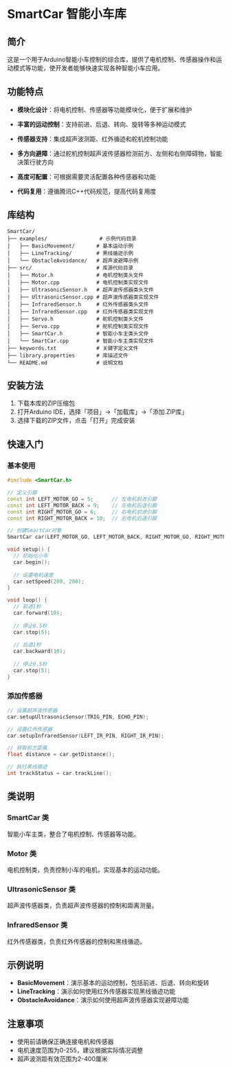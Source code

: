# SmartCar 智能小车库

## 简介

这是一个用于Arduino智能小车控制的综合库，提供了电机控制、传感器操作和运动模式等功能，使开发者能够快速实现各种智能小车应用。

## 功能特点

- **模块化设计**：将电机控制、传感器等功能模块化，便于扩展和维护
- **丰富的运动控制**：支持前进、后退、转向、旋转等多种运动模式
- **传感器支持**：集成超声波测距、红外循迹和舵机控制功能
- **多方向避障**：通过舵机控制超声波传感器检测前方、左侧和右侧障碍物，智能决策行驶方向

- **高度可配置**：可根据需要灵活配置各种传感器和功能
- **代码复用**：遵循腾讯C++代码规范，提高代码复用度

## 库结构

```
SmartCar/
├── examples/                 # 示例代码目录
│   ├── BasicMovement/       # 基本运动示例
│   ├── LineTracking/        # 黑线循迹示例
│   └── ObstacleAvoidance/   # 超声波避障示例
├── src/                     # 库源代码目录
│   ├── Motor.h              # 电机控制类头文件
│   ├── Motor.cpp            # 电机控制类实现文件
│   ├── UltrasonicSensor.h   # 超声波传感器类头文件
│   ├── UltrasonicSensor.cpp # 超声波传感器类实现文件
│   ├── InfraredSensor.h     # 红外传感器类头文件
│   ├── InfraredSensor.cpp   # 红外传感器类实现文件
│   ├── Servo.h              # 舵机控制类头文件
│   ├── Servo.cpp            # 舵机控制类实现文件
│   ├── SmartCar.h           # 智能小车主类头文件
│   └── SmartCar.cpp         # 智能小车主类实现文件
├── keywords.txt             # 关键字定义文件
├── library.properties       # 库描述文件
└── README.md                # 说明文档
```

## 安装方法

1. 下载本库的ZIP压缩包
2. 打开Arduino IDE，选择「项目」->「加载库」->「添加.ZIP库」
3. 选择下载的ZIP文件，点击「打开」完成安装

## 快速入门

### 基本使用

```cpp
#include <SmartCar.h>

// 定义引脚
const int LEFT_MOTOR_GO = 5;      // 左电机前进引脚
const int LEFT_MOTOR_BACK = 9;    // 左电机后退引脚
const int RIGHT_MOTOR_GO = 6;     // 右电机前进引脚
const int RIGHT_MOTOR_BACK = 10;  // 右电机后退引脚

// 创建SmartCar对象
SmartCar car(LEFT_MOTOR_GO, LEFT_MOTOR_BACK, RIGHT_MOTOR_GO, RIGHT_MOTOR_BACK);

void setup() {
  // 初始化小车
  car.begin();
  
  // 设置电机速度
  car.setSpeed(200, 200);
}

void loop() {
  // 前进1秒
  car.forward(10);
  
  // 停止0.5秒
  car.stop(5);
  
  // 后退1秒
  car.backward(10);
  
  // 停止0.5秒
  car.stop(5);
}
```

### 添加传感器

```cpp
// 设置超声波传感器
car.setupUltrasonicSensor(TRIG_PIN, ECHO_PIN);

// 设置红外传感器
car.setupInfraredSensor(LEFT_IR_PIN, RIGHT_IR_PIN);

// 获取前方距离
float distance = car.getDistance();

// 执行黑线循迹
int trackStatus = car.trackLine();
```

## 类说明

### SmartCar 类

智能小车主类，整合了电机控制、传感器等功能。

### Motor 类

电机控制类，负责控制小车的电机，实现基本的运动功能。

### UltrasonicSensor 类

超声波传感器类，负责超声波传感器的控制和距离测量。

### InfraredSensor 类

红外传感器类，负责红外传感器的控制和黑线循迹。

## 示例说明

- **BasicMovement**：演示基本的运动控制，包括前进、后退、转向和旋转
- **LineTracking**：演示如何使用红外传感器实现黑线循迹功能
- **ObstacleAvoidance**：演示如何使用超声波传感器实现避障功能

## 注意事项

- 使用前请确保正确连接电机和传感器
- 电机速度范围为0-255，建议根据实际情况调整
- 超声波测距有效范围为2-400厘米
    